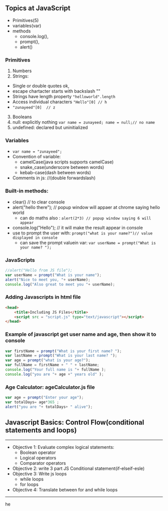 ## Topics at JavaScript
- Primitives(5)
- variables(var)
- methods
  -  console.log(), 
  -  prompt(),
  -  alert() 
 ### Primitives
 1. Numbers
 2. Strings: 
  - Single or double quotes ok, 
  - escape chartacter starts with backslash "\"
  - Strings have length property `"helloworld".length `
  - Access individual characters `"Hello"[0] // h`
  - `"zunayeed"[0]  // z`
  
 3. Booleans
 4. null: explicitly nothing `var name = zunayeed; name = null;// no name`
 5. undefined: declared but uninitialized 
 ### Variables 
- `var name = "zunayeed";`
- Convention of variable: 
  -  camelCase(java scripts supports camelCase)
  -  snake_case(underscore between words)
  -  kebab-case(dash between words)
- Comments in js: //(double forwardslash)
###  Built-in methods: 
- clear() // to clear console
- alert("hello there"); // popup window will appaer at chrome saying hello world
  - can do maths also : `alert(2*3) // popup window saying 6 will appear `
- console.log("Hello"); // it will make the result appear in console
- use to prompt the user with:   `prompt("what is your name?")// value displayed in console`
  - can save the prompt valuein var: `var userName = prompt("What is your name? ");`
### JavaScripts 
```javascript
//alert("Hello from JS file");
var userName = prompt("What is your name");
alert("Nice to meet you, "+ userName);
console.log("Also great to meet you "+ userName);
```
### Adding Javascripts in html file
```html
<head>
	<title>Including JS Files</title>
	<script src = "script.js" type="text/javascript"></script>
</head>
```
### Example of javascript get user name and age, then  show it to console
```javascript
var firstName = prompt("What is your first name? ");
var lastName = prompt("What is your last name? "); 
var age = prompt("what is your age?");
var fullName = firstName + " " + lastName;
console.log("Your full name is "+ fullName );
console.log("you are "+ age +" years old" );
```
### Age Calculator: ageCalculator.js file
```javascript 
var age = prompt("Enter your age"); 
var totalDays= age*365 ; 
alert("you are "+ totalDays+ " alive");
```
## Javascript Basics: Control Flow(conditional statements and loops)
---
* Objective 1: Evaluate complex logical statements: 
  - Boolean operator
  - Logical operators 
  - Comparator operators 
* Objective 2: write 3 part JS Conditional statement(if-elseif-esle)
* Objective 3: Write js loops 
  - while loops
  - for loops 
* Objective 4: Translate between for and while loops
 ---
 he
 

